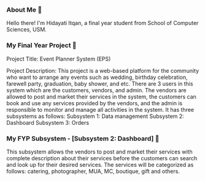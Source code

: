 ### About Me 👤

Hello there! I'm Hidayati Itqan, a final year student from School of Computer Sciences, USM.

### My Final Year Project 📜

Project Title: Event Planner System (EPS)

Project Description:
This project is a web-based platform for the community who want to arrange any events such as wedding, birthday celebration, farewell party, graduation, baby shower, and etc. There are 3 users in this system which are the customers, vendors, and admin. The vendors are allowed to post and market their services in the system, the customers can book and use any services provided by the vendors, and the admin is responsible to monitor and manage all activities in the system. It has three subsystems as follows:
    Subsystem 1: Data management
    Subsystem 2: Dashboard
    Subsystem 3: Orders

### My FYP Subsystem - [Subsystem 2: Dashboard] 📜

This subsystem allows the vendors to post and market their services with complete description about their services before the customers can search and look up for their desired services. The services will be categorized as follows: catering, photographer, MUA, MC, boutique, gift and others.
